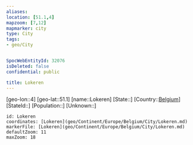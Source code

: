 ```yaml
---
aliases: 
location: [51.1,4]
mapzoom: [7,12] 
mapmarker: city 
type: City
tags:
- geo/City


SpocWebEntityId: 32076
isDeleted: false
confidential: public

title: Lokeren
---
```

[geo-lon::4]
[geo-lat::51.1]
[name::Lokeren]
[State::]
[Country::[Belgium](geo/Continent/Europe/Belgium.md)]
[StateId::]
[Population::]
[Unknown::]


```leaflet
id: Lokeren
coordinates: [Lokeren](geo/Continent/Europe/Belgium/City/Lokeren.md)
markerFile: [Lokeren](geo/Continent/Europe/Belgium/City/Lokeren.md)
defaultZoom: 11 
maxZoom: 18
```


